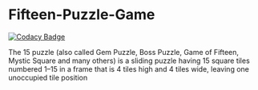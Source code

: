 # Fifteen-Puzzle-Game

[![Codacy Badge](https://api.codacy.com/project/badge/Grade/adbad71e65b74fb093dc3c17e16d927e)](https://app.codacy.com/gh/dosart/Fifteen-Puzzle-Game?utm_source=github.com&utm_medium=referral&utm_content=dosart/Fifteen-Puzzle-Game&utm_campaign=Badge_Grade_Settings)

The 15 puzzle (also called Gem Puzzle, Boss Puzzle, Game of Fifteen, Mystic Square and many others) is a sliding puzzle having 15 square tiles numbered 1–15 in a frame that is 4 tiles high and 4 tiles wide, leaving one unoccupied tile position
